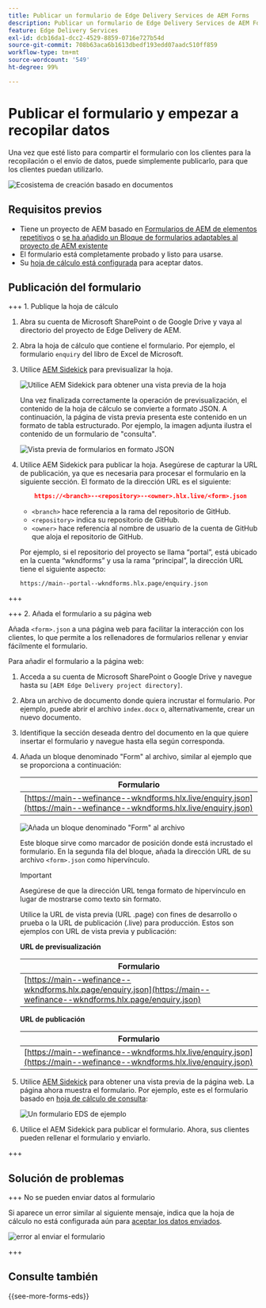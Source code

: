 ```yaml
---
title: Publicar un formulario de Edge Delivery Services de AEM Forms
description: Publicar un formulario de Edge Delivery Services de AEM Forms
feature: Edge Delivery Services
exl-id: dcb16da1-dcc2-4529-8859-0716e727b54d
source-git-commit: 708b63aca6b1613dbedf193edd07aadc510ff859
workflow-type: tm+mt
source-wordcount: '549'
ht-degree: 99%

---
```


# Publicar el formulario y empezar a recopilar datos

Una vez que esté listo para compartir el formulario con los clientes para la recopilación o el envío de datos, puede simplemente publicarlo, para que los clientes puedan utilizarlo.

![Ecosistema de creación basado en documentos](/help/edge/assets/document-based-authoring-workflow-publish-form.png)

## Requisitos previos

* Tiene un proyecto de AEM basado en [Formularios de AEM de elementos repetitivos](/help/edge/docs/forms/tutorial.md#create-a-new-aem-project-pre-configured-with-adaptive-forms-block) o [se ha añadido un Bloque de formularios adaptables al proyecto de AEM existente](/help/edge/docs/forms/tutorial.md#add-adaptive-forms-block-to-your-existing-aem-project)
* El formulario está completamente probado y listo para usarse.
* Su [hoja de cálculo está configurada](/help/edge/docs/forms/submit-forms.md) para aceptar datos.


## Publicación del formulario

+++ 1. Publique la hoja de cálculo

1. Abra su cuenta de Microsoft SharePoint o de Google Drive y vaya al directorio del proyecto de Edge Delivery de AEM.

1. Abra la hoja de cálculo que contiene el formulario. Por ejemplo, el formulario `enquiry` del libro de Excel de Microsoft.

1. Utilice [AEM Sidekick](https://www.aem.live/developer/tutorial#preview-and-publish-your-content) para previsualizar la hoja.

   ![Utilice AEM Sidekick para obtener una vista previa de la hoja](/help/edge/assets/preview-form.png)

   Una vez finalizada correctamente la operación de previsualización, el contenido de la hoja de cálculo se convierte a formato JSON. A continuación, la página de vista previa presenta este contenido en un formato de tabla estructurado. Por ejemplo, la imagen adjunta ilustra el contenido de un formulario de &quot;consulta&quot;.

   ![Vista previa de formularios en formato JSON](/help/edge/assets/forms-preview-json-format.png)

1. Utilice AEM Sidekick para publicar la hoja. Asegúrese de capturar la URL de publicación, ya que es necesaria para procesar el formulario en la siguiente sección. El formato de la dirección URL es el siguiente:


   ```JSON
       https://<branch>--<repository>--<owner>.hlx.live/<form>.json
   ```

   * `<branch>` hace referencia a la rama del repositorio de GitHub.
   * `<repository>` indica su repositorio de GitHub.
   * `<owner>` hace referencia al nombre de usuario de la cuenta de GitHub que aloja el repositorio de GitHub.

   Por ejemplo, si el repositorio del proyecto se llama “portal”, está ubicado en la cuenta “wkndforms” y usa la rama “principal”, la dirección URL tiene el siguiente aspecto:

   `https://main--portal--wkndforms.hlx.page/enquiry.json`

+++

+++ 2. Añada el formulario a su página web

Añada `<form>.json` a una página web para facilitar la interacción con los clientes, lo que permite a los rellenadores de formularios rellenar y enviar fácilmente el formulario.


Para añadir el formulario a la página web:

1. Acceda a su cuenta de Microsoft SharePoint o Google Drive y navegue hasta su `[AEM Edge Delivery project directory]`.

1. Abra un archivo de documento donde quiera incrustar el formulario. Por ejemplo, puede abrir el archivo `index.docx` o, alternativamente, crear un nuevo documento.

1. Identifique la sección deseada dentro del documento en la que quiere insertar el formulario y navegue hasta ella según corresponda.

1. Añada un bloque denominado &quot;Form&quot; al archivo, similar al ejemplo que se proporciona a continuación:

   | Formulario |
   |---|
   | [https://main--wefinance--wkndforms.hlx.live/enquiry.json](https://main--wefinance--wkndforms.hlx.live/enquiry.json) |

   ![Añada un bloque denominado &quot;Form&quot; al archivo](/help/edge/assets/enquiry-doc-to-embed-form.png)

   Este bloque sirve como marcador de posición donde está incrustado el formulario. En la segunda fila del bloque, añada la dirección URL de su archivo `<form>.json` como hipervínculo.

   >[!IMPORTANT]
   >
   >
   > Asegúrese de que la dirección URL tenga formato de hipervínculo en lugar de mostrarse como texto sin formato.

   Utilice la URL de vista previa (URL .page) con fines de desarrollo o prueba o la URL de publicación (.live) para producción. Estos son ejemplos con URL de vista previa y publicación:

   **URL de previsualización**

   | Formulario |
   |---|
   | [https://main--wefinance--wkndforms.hlx.page/enquiry.json](https://main--wefinance--wkndforms.hlx.page/enquiry.json) |


   **URL de publicación**

   | Formulario |
   |---|
   | [https://main--wefinance--wkndforms.hlx.live/enquiry.json](https://main--wefinance--wkndforms.hlx.live/enquiry.json) |

1. Utilice [AEM Sidekick](https://www.aem.live/developer/tutorial#preview-and-publish-your-content) para obtener una vista previa de la página web. La página ahora muestra el formulario. Por ejemplo, este es el formulario basado en [hoja de cálculo de consulta](https://docs.google.com/spreadsheets/d/196lukD028RDK_evBelkOonPxC7w0l_IiJ-Yx3DvMfNk/edit#gid=0):


   ![Un formulario EDS de ejemplo](/help/edge/assets/eds-form.png)

1. Utilice el AEM Sidekick para publicar el formulario. Ahora, sus clientes pueden rellenar el formulario y enviarlo.

+++

## Solución de problemas

+++ No se pueden enviar datos al formulario

Si aparece un error similar al siguiente mensaje, indica que la hoja de cálculo no está configurada aún para [aceptar los datos enviados](/help/edge/docs/forms/submit-forms.md).

![error al enviar el formulario](/help/edge/assets/form-error.png)

+++


## Consulte también

{{see-more-forms-eds}}
